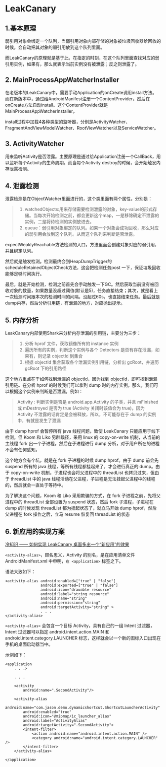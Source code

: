 # LeakCanary

## 1.基本原理
弱引用对象会绑定一个队列，当弱引用对象内部存储的对象被垃圾回收器给回收的时候，会自动把其对象的弱引用放到这个队列里面。

而LeakCanary的原理就是基于此，在指定的时刻，在这个队列里面查找对应的弱引用实例，如果有，那么就表示当前实例没有被泄露；反之则泄露了。


## 2. MainProcessAppWatcherInstaller
在老版本的LeakCanary中，需要手动Application的onCreate调用install方法。而在新版本中，通过给AndroidManifest注册一个ContentProvider，然后在onCreate方法自动install。这个ContentProvider就是MainProcessAppWatcherInstaller。

install过程中加载4各种类型的监听器，分别是ActivityWatcher、FragmentAndViewModelWatcher、RootViewWatcher以及ServiceWatcher。

## 3. ActivityWatcher
用来监听Activity是否泄露。主要原理是通过给Application注册一个CallBack，用以监听每个Activity的生命周期。而当每个Activity destroy的时候，会开始触发内存泄露检测。

## 4. 泄露检测
泄露检测是在ObjectWatcher里面进行的，这个类里面有两个属性，分别是：
>1. watchedObjects:用来存储需要检测泄露的对象，key-value的形式存储。当每次开始检测之前，都会更新这个map，一是移除确定不泄露的实例，二是将待检测的实例放进去。
>2. queue：弱引用对象绑定的队列。如果一个对象会成功回收，那么对应的弱引用会放到这个队列。从而这个队列来判断是否泄露。
>

expectWeaklyReachable方法检测的入口，方法里面会创建对象对应的弱引用，并且绑定队列。

然后就是触发检测。检测最终会到HeapDumpTrigger的scheduleRetainedObjectCheck方法，这会把检测任务post 一下，保证垃圾回收能够足够时间执行。

最后，就是开始检测，检测之前首先会手动触发一下GC。然后获取当前没有被回收对象的数量，如果数量没超过阈值(默认是5)，任务直接结束；其次，就是看上一次检测时间跟本次的检测时间的间隔，没超过60s，也直接结束任务。最后就是dump内存，然后分析引用链，有泄漏的地方，对应抛出提示。

## 5. 内存分析
LeakCanary内部使用Shark来分析内存泄漏的引用链，主要分为三步：
>1. 分析 hprof 文件，获取镜像所有的 instance 实例
>2. 遍历所有的实例，判断这个实例与各个 Detectors 是否有存在泄漏，如果有，则记录 objectId 到集合
>3. 根据 objectId 集合获取各个泄漏实例引用链，分析出 gcRoot，并遍历 gcRoot 下的引用路径

这个地方重点在于如何找到泄漏的 objectId，因为找到 objectId，即可找到泄漏引用链。在分析 hprof 的时候我们可以拿到 dump 时的内存实例，那么，我们可以根据这个实例来判断是否泄漏，例如：
> Activity : 判断实例是否是 android.app.Activity 的子类，并且 mFinished 或 mDestroyed 是否为 true (Activity 关闭时该值会为 true)，因为 Activity 不泄露的话肯定是会被释放，所以，不可能存在于 dump 的实例中，有就是发生了泄漏

由于 dump hprof 会暂停所有 java 线程问题，致使 LeakCanary 只能应用于线下检测。但 Koom 和 Liko 另辟蹊径，采用 linux 的 copy-on-write 机制，从当前的主线程 fork 出一个子进程，然后在子进程进行 dump 分析，对于用户所在的进程不会有任何感知。 ​

这个地方会有个坑，就是在 fork 子进程的时候 dump hprof。由于 dump 前会先 suspend 所有的 java 线程，等所有线程都挂起来了，才会进行真正的 dump。由于 copy-on-write 机制，子进程也会将父进程中的 threadList 也拷贝过来，但由于 threadList 中的 java 线程活动在父进程，子进程是无法挂起父进程中的线程的，然后就会一直处于等待中。 ​

为了解决这个问题，Koom 和 Liko 采用欺骗的方式，在 fork 子进程之前，先将父进程中的 threadList 全部设置为 suspend 状态，然后 fork 子进程，子进程在 dump 的时候发现 threadList 都为挂起状态了，就立马开始 dump hprof，然后父进程在 fork 操作之后，立马 resume 恢复回 threadList 的状态 ​


## 6. 新应用的实现方案
[冷知识 —— 如何实现 LeakCanary 桌面多出一个“新应用”的效果](https://juejin.cn/post/6844904100031643661)

`<activity-alias>`，顾名思义，Activity 的别名，是在应用清单文件 AndroidManifest.xml 中申明，`在 <application>` 标签之下。

语法大致如下：
```
<activity-alias android:enabled=["true" | "false"]
                android:exported=["true" | "false"]
                android:icon="drawable resource"
                android:label="string resource"
                android:name="string"
                android:permission="string"
                android:targetActivity="string" >
                . . .
</activity-alias>
```
`<activity-alias>` 会包含一个目标 Activity，具有自己的一组 Intent 过滤器，Intent 过滤器可以指定 android.intent.action.MAIN 和 android.intent.category.LAUNCHER 标志，这样就会以一个新的图标入口出现在手机的桌面启动器当中。

示例如下：
```
<application
    . . .>
    
    . . .
    
    <activity
        android:name=".SecondActivity"/>
    
    <activity-alias
        android:name="com.jason.demo.dynamicshortcut.ShortcutLauncherActivity"
        android:enabled="true"
        android:icon="@mipmap/ic_launcher_alias"
        android:label="ActivityAlias"
        android:targetActivity=".SecondActivity">
        <intent-filter>
            <action android:name="android.intent.action.MAIN" />
            <category android:name="android.intent.category.LAUNCHER" />
        </intent-filter>
    </activity-alias>
    
</application>
```